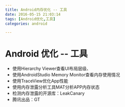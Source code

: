 ```yaml
---
title: Android内存优化 -- 工具
date: 2016-05-15 21:03:14
tags: [Android优化,工具]
categories: android

---
```


# Android 优化 -- 工具

- 使用Hierarchy Viewer查看UI布局层级、
- 使用AndroidStudio Memory Monitor查看内存使用情况
- 使用TraceView优化App性能
- 使用内存泄露分析工具MAT分析APP内存状态
- 检测内存泄露的开源库：LeakCanary
- 腾讯出品：GT

<!--more-->
